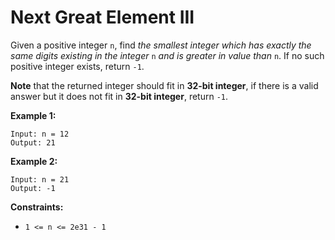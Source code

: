 Next Great Element III
===



Given a positive integer `n`, find *the smallest integer which has exactly the same digits existing in the integer* `n` *and is greater in value than* `n`. If no such positive integer exists, return `-1`.

**Note** that the returned integer should fit in **32-bit integer**, if there is a valid answer but it does not fit in **32-bit integer**, return `-1`.

 

**Example 1:**

```
Input: n = 12
Output: 21
```



**Example 2:**

```
Input: n = 21
Output: -1
```

 

**Constraints:**

- `1 <= n <= 2e31 - 1`